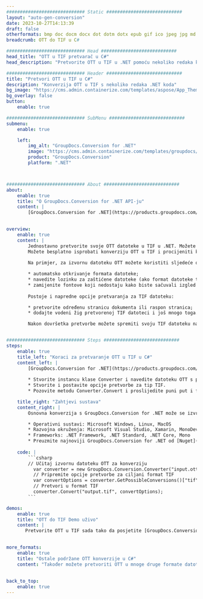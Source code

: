 ```yaml
---
############################# Static ############################
layout: "auto-gen-conversion"
date: 2023-10-27T14:13:39
draft: false
otherformats: bmp doc docm docx dot dotm dotx epub gif ico jpeg jpg md odt ott pdf png psd rtf tex tif tiff txt xps
breadcrumb: OTT do TIF u C#

############################# Head ############################
head_title: "OTT u TIF pretvarač u C#"
head_description: "Pretvorite OTT u TIF u .NET pomoću nekoliko redaka koda. Koristite GroupDocs Document Conversion API za pretvaranje preko 160 formata datoteka."

############################# Header ############################
title: "Pretvori OTT u TIF u C#"
description: "Konverzija OTT u TIF s nekoliko redaka .NET koda"
bg_image: "https://cms.admin.containerize.com/templates/aspose/App_Themes/V3/images/bg/header1.png"
bg_overlay: false
button:
    enable: true

############################# SubMenu ############################
submenu:
    enable: true

    left:
        img_alt: "GroupDocs.Conversion for .NET"
        image: "https://cms.admin.containerize.com/templates/groupdocs/images/product-logos/90x90-noborder/groupdocs-conversion-net.png"
        product: "GroupDocs.Conversion"
        platform: ".NET"



############################# About ############################
about:
    enable: true
    title: "O GroupDocs.Conversion for .NET API-ju"
    content: |
        [GroupDocs.Conversion for .NET](https://products.groupdocs.com/conversion/net/) može se koristiti za pretvaranje Microsoft Worda, Excela, PowerPointa, PDF-a, Visio i drugih formata. GroupDocs.Conversion je samostalni API koji je prikladan za pozadinske i interne sustave gdje su potrebne visoke performanse. Ne ovisi o softveru poput Microsofta ili Open Officea.
    

overview:
    enable: true
    content: |
        Jednostavno pretvorite svoje OTT datoteke u TIF u .NET. Možete koristiti samo nekoliko C# linija koda na bilo kojoj platformi po vašem izboru kao što su - Windows, Linux, macOS.
        Možete besplatno isprobati konverziju OTT u TIF i procijeniti kvalitetu rezultata konverzije. Uz jednostavne scenarije konverzije datoteka, možete isprobati naprednije opcije za učitavanje izvorne OTT datoteke i za spremanje izlaznog TIF rezultata. 
        
        Na primjer, za izvornu datoteku OTT možete koristiti sljedeće opcije učitavanja:

        * automatsko otkrivanje formata datoteke;
        * navedite lozinku za zaštićene datoteke (ako format datoteke to podržava);
        * zamijenite fontove koji nedostaju kako biste sačuvali izgled dokumenta.
        
        Postoje i napredne opcije pretvaranja za TIF datoteku:

        * pretvorite određenu stranicu dokumenta ili raspon stranica;
        * dodajte vodeni žig pretvorenoj TIF datoteci i još mnogo toga.

        Nakon dovršetka pretvorbe možete spremiti svoju TIF datoteku na lokalnu stazu datoteke ili bilo koju pohranu treće strane kao što su FTP, Amazon S3, Google Drive, Dropbox itd. Imajte na umu - da pretvorite OTT u {{ TO}} nema potrebe za instaliranjem bilo kakvog dodatnog softvera - poput MS Officea, Open Officea, Adobe Acrobat Readera itd.


############################# Steps ############################
steps:
    enable: true
    title_left: "Koraci za pretvaranje OTT u TIF u C#"
    content_left: |
        [GroupDocs.Conversion for .NET](https://products.groupdocs.com/conversion/net/) programerima olakšava pretvaranje OTT datoteke u TIF s nekoliko redaka koda.
        
        * Stvorite instancu klase Converter i navedite datoteku OTT s punim putem
        * Stvorite i postavite opcije pretvorbe za tip TIF.
        * Pozovite metodu Converter.Convert i proslijedite puni put i format (TIF) kao parametar

    title_right: "Zahtjevi sustava"
    content_right: |
        Osnovna konverzija s GroupDocs.Conversion for .NET može se izvršiti u samo nekoliko jednostavnih koraka. Naši API-ji podržani su na svim glavnim platformama i operativnim sustavima. Prije izvršavanja koda u nastavku, provjerite imate li sljedeće preduvjete instalirane na vašem sustavu.

        * Operativni sustavi: Microsoft Windows, Linux, MacOS
        * Razvojna okruženja: Microsoft Visual Studio, Xamarin, MonoDevelop
        * Frameworks: .NET Framework, .NET Standard, .NET Core, Mono
        * Preuzmite najnoviji GroupDocs.Conversion for .NET od [Nuget](https://www.nuget.org/packages/groupdocs.conversion)
         
    code: |
        ```csharp    
        // Učitaj izvornu datoteku OTT za konverziju
          var converter = new GroupDocs.Conversion.Converter("input.ott");
          // Pripremite opcije pretvorbe za ciljani format TIF
          var convertOptions = converter.GetPossibleConversions()["tif"].ConvertOptions;
          // Pretvori u format TIF
          converter.Convert("output.tif", convertOptions);
        ```

demos:
    enable: true
    title: "OTT do TIF Demo uživo"
    content: |
       Pretvorite OTT u TIF sada tako da posjetite [GroupDocs.Conversion App](https://products.groupdocs.app/conversion/family) web mjesto. Online demo ima sljedeće prednosti
          

more_formats:
    enable: true
    title: "Ostale podržane OTT konverzije u C#"
    content: "Također možete pretvoriti OTT u mnoge druge formate datoteka. Pogledajte popis u nastavku."
       
       
back_to_top:
    enable: true
---
```

